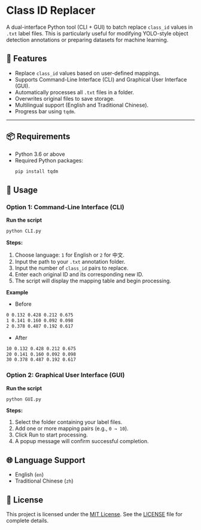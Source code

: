# Class ID Replacer

A dual-interface Python tool (CLI + GUI) to batch replace `class_id` values in `.txt` label files. This is particularly useful for modifying YOLO-style object detection annotations or preparing datasets for machine learning.

## 🔧 Features

- Replace `class_id` values based on user-defined mappings.
- Supports Command-Line Interface (CLI) and Graphical User Interface (GUI).
- Automatically processes all `.txt` files in a folder.
- Overwrites original files to save storage.
- Multilingual support (English and Traditional Chinese).
- Progress bar using `tqdm`.

---

## 📦 Requirements

- Python 3.6 or above
- Required Python packages:
  ```bash
  pip install tqdm
  ```
## 🚀 Usage
### Option 1: Command-Line Interface (CLI)
**Run the script**
```bash
python CLI.py
```
**Steps:**
1. Choose language: `1` for English or `2` for 中文.
2. Input the path to your `.txt` annotation folder.
3. Input the number of `class_id` pairs to replace.
4. Enter each original ID and its corresponding new ID.
5. The script will display the mapping table and begin processing.

**Example**
- Before
```txt
0 0.132 0.428 0.212 0.675
1 0.141 0.160 0.092 0.098
2 0.378 0.487 0.192 0.617
```
- After
```txt
10 0.132 0.428 0.212 0.675
20 0.141 0.160 0.092 0.098
30 0.378 0.487 0.192 0.617
```

### Option 2: Graphical User Interface (GUI)
**Run the script**
```bash
python GUI.py
```
**Steps:**
1. Select the folder containing your label files.
2. Add one or more mapping pairs (e.g., `0 → 10`).
3. Click Run to start processing.
4. A popup message will confirm successful completion.

## 🌐 Language Support
- English (`en`)
- Traditional Chinese (`zh`)

## 📄 License
This project is licensed under the [MIT License](LICENSE). See the [LICENSE](LICENSE) file for complete details.

